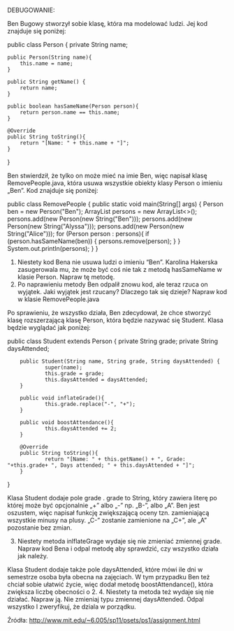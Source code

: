 DEBUGOWANIE:

Ben Bugowy stworzył sobie klasę, która ma modelować ludzi. Jej kod znajduje się poniżej:

public class Person {
    private String name;

    public Person(String name){
        this.name = name;
    }

    public String getName() {
        return name;
    }

    public boolean hasSameName(Person person){
        return person.name == this.name;
    }

    @Override
    public String toString(){
        return "[Name: " + this.name + "]";
    }
}

Ben stwierdził, że tylko on może mieć na imie Ben, więc napisał klasę RemovePeople.java, która usuwa wszystkie obiekty klasy Person o imieniu „Ben”. Kod znajduje się poniżej:

public class RemovePeople {
    public static void main(String[] args) {
        Person ben = new Person("Ben");
        ArrayList<Person> persons = new ArrayList<>();
        persons.add(new Person(new String("Ben")));
        persons.add(new Person(new String("Alyssa")));
        persons.add(new Person(new String("Alice")));
        for (Person person : persons){
            if (person.hasSameName(ben)) {
                persons.remove(person);
            }
        }
        System.out.println(persons);
    }
}




1.	Niestety kod Bena nie usuwa ludzi o imieniu “Ben”. Karolina Hakerska zasugerowala mu, że może być coś nie tak z metodą hasSameName w klasie Person. Napraw tę metodę.
2.	Po naprawieniu metody Ben odpalił znowu kod, ale teraz rzuca on wyjątek. Jaki wyjątek jest rzucany? Dlaczego tak się dzieje? Napraw kod w klasie RemovePeople.java

Po sprawieniu, że wszystko działa, Ben zdecydował, że chce stworzyć klasę rozszerzającą klasę Person, która będzie nazywać się Student. Klasa będzie wyglądać jak poniżej:

public class Student extends Person {
        private String grade;
        private String daysAttended;

        public Student(String name, String grade, String daysAttended) {
                super(name);
                this.grade = grade;
                this.daysAttended = daysAttended;
        }

        public void inflateGrade(){
                this.grade.replace("-", "+");
        }
        
        public void boostAttendance(){
                this.daysAttended += 2;
        }

        @Override
        public String toString(){
                return "[Name: " + this.getName() + ", Grade: "+this.grade+ ", Days attended; " + this.daysAttended + "]";
        }
}

Klasa Student dodaje pole grade . grade to String, który zawiera literę po której może być opcjonalnie „+” albo „-” np. „B-”, albo „A”.
Ben jest oszustem, więc napisał funkcję zwiększającą oceny tzn. zamieniającą wszystkie minusy na plusy. „C-” zostanie zamienione na „C+”,
ale „A” pozostanie bez zmian.

3.	Niestety metoda inlflateGrage wydaje się nie zmieniać zmiennej grade. Napraw kod Bena i odpal metodę aby sprawdzić,
czy wszystko działa jak należy.


Klasa Student dodaje także pole daysAttended, które mówi ile dni w semestrze  osoba była obecna na zajęciach.
W tym przypadku Ben też chciał sobie ułatwić życie, więc dodał metodę boostAttendance(), która zwiększa liczbę obecności o 2.
4.	Niestety ta metoda też wydaje się nie działać. Napraw ją. Nie zmieniaj typu zmiennej daysAttended. Odpal wszystko I zweryfikuj,
że dziala w porządku.




Źródła:
http://www.mit.edu/~6.005/sp11/psets/ps1/assignment.html
